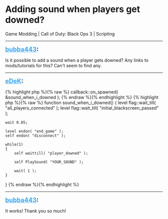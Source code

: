# Adding sound when players get downed?
Game Modding | Call of Duty: Black Ops 3 | Scripting

---
<strong style="font-size: 1.4em;"><span style="text-decoration: underline;text-decoration-color: #34a7f9;"><span style="color:#34a7f9;">bubba443</span></span>:</strong>

<p>Is it possible to add a sound when a player gets downed? Any links to mods/tutorials for this? Can&#39;t seem to find any.</p>

---
<strong style="font-size: 1.4em;"><span style="text-decoration: underline;text-decoration-color: #34a7f9;"><span style="color:#34a7f9;">eDeK</span></span>:</strong>

<p>{% highlight php %}{% raw %}
callback::on_spawned( &amp;sound_when_i_downed );
{% endraw %}{% endhighlight %}
{% highlight php %}{% raw %}
function sound_when_i_downed()
{
    level flag::wait_till( "all_players_connected" );
    level flag::wait_till( "initial_blackscreen_passed" );
    
    wait 0.05;
    
    level endon( "end_game" );   
    self endon( "disconnect" );

    while(1)
    {
        self waittill( "player_downed" );
        
        self PlaySound( "YOUR_SOUND" );
        
        wait( 1 );
    }
}
{% endraw %}{% endhighlight %}
</p>

---
<strong style="font-size: 1.4em;"><span style="text-decoration: underline;text-decoration-color: #34a7f9;"><span style="color:#34a7f9;">bubba443</span></span>:</strong>

<p>It works! Thank you so much!</p>
